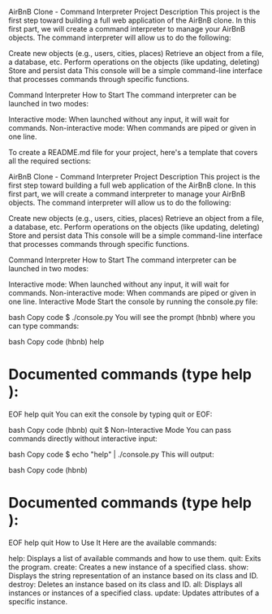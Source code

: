 AirBnB Clone - Command Interpreter
Project Description
This project is the first step toward building a full web application of the AirBnB clone. In this first part, we will create a command interpreter to manage your AirBnB objects. The command interpreter will allow us to do the following:

Create new objects (e.g., users, cities, places)
Retrieve an object from a file, a database, etc.
Perform operations on the objects (like updating, deleting)
Store and persist data
This console will be a simple command-line interface that processes commands through specific functions.

Command Interpreter
How to Start
The command interpreter can be launched in two modes:

Interactive mode: When launched without any input, it will wait for commands.
Non-interactive mode: When commands are piped or given in one line.


To create a README.md file for your project, here's a template that covers all the required sections:

AirBnB Clone - Command Interpreter
Project Description
This project is the first step toward building a full web application of the AirBnB clone. In this first part, we will create a command interpreter to manage your AirBnB objects. The command interpreter will allow us to do the following:

Create new objects (e.g., users, cities, places)
Retrieve an object from a file, a database, etc.
Perform operations on the objects (like updating, deleting)
Store and persist data
This console will be a simple command-line interface that processes commands through specific functions.

Command Interpreter
How to Start
The command interpreter can be launched in two modes:

Interactive mode: When launched without any input, it will wait for commands.
Non-interactive mode: When commands are piped or given in one line.
Interactive Mode
Start the console by running the console.py file:

bash
Copy code
$ ./console.py
You will see the prompt (hbnb) where you can type commands:

bash
Copy code
(hbnb) help

Documented commands (type help <topic>):
========================================
EOF  help  quit
You can exit the console by typing quit or EOF:

bash
Copy code
(hbnb) quit
$
Non-Interactive Mode
You can pass commands directly without interactive input:

bash
Copy code
$ echo "help" | ./console.py
This will output:

bash
Copy code
(hbnb)

Documented commands (type help <topic>):
========================================
EOF  help  quit
How to Use It
Here are the available commands:

help: Displays a list of available commands and how to use them.
quit: Exits the program.
create: Creates a new instance of a specified class.
show: Displays the string representation of an instance based on its class and ID.
destroy: Deletes an instance based on its class and ID.
all: Displays all instances or instances of a specified class.
update: Updates attributes of a specific instance.
